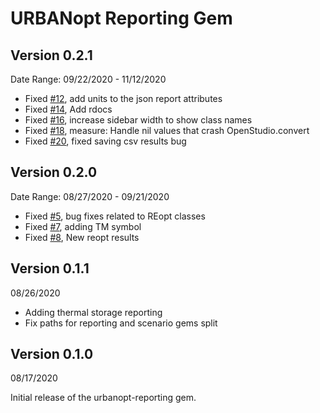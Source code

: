 # URBANopt Reporting Gem

## Version 0.2.1

Date Range: 09/22/2020 - 11/12/2020

- Fixed [#12]( https://github.com/urbanopt/urbanopt-reporting-gem/pull/12 ), add units to the json report attributes
- Fixed [#14]( https://github.com/urbanopt/urbanopt-reporting-gem/pull/14 ), Add rdocs
- Fixed [#16]( https://github.com/urbanopt/urbanopt-reporting-gem/pull/16 ), increase sidebar width to show class names
- Fixed [#18]( https://github.com/urbanopt/urbanopt-reporting-gem/pull/18 ), measure: Handle nil values that crash OpenStudio.convert
- Fixed [#20]( https://github.com/urbanopt/urbanopt-reporting-gem/pull/20 ), fixed saving csv results bug

## Version 0.2.0

Date Range: 08/27/2020 - 09/21/2020

- Fixed [#5]( https://github.com/urbanopt/urbanopt-reporting-gem/pull/5 ), bug fixes related to REopt classes
- Fixed [#7]( https://github.com/urbanopt/urbanopt-reporting-gem/pull/7 ), adding TM symbol
- Fixed [#8]( https://github.com/urbanopt/urbanopt-reporting-gem/pull/8 ), New reopt results

## Version 0.1.1

08/26/2020

- Adding thermal storage reporting
- Fix paths for reporting and scenario gems split

## Version 0.1.0

08/17/2020

Initial release of the urbanopt-reporting gem.